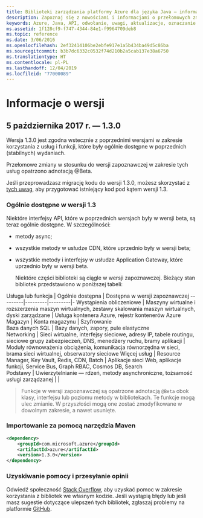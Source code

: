 ```yaml
---
title: Biblioteki zarządzania platformy Azure dla języka Java — informacje o wersji | Microsoft Docs
description: Zapoznaj się z nowościami i informacjami o przełomowych zmianach w bibliotekach zarządzania platformy Azure dla języka Java
keywords: Azure, Java, API, odwołanie, uwagi, aktualizacje, oznaczanie jako przestarzałe
ms.assetid: 1f128cf9-f747-4344-84e1-f9964709deb8
ms.topic: reference
ms.date: 3/06/2016
ms.openlocfilehash: 2ef32414106be2ebfe917e1a5b434ba49d5c86ba
ms.sourcegitcommit: b3b7dc6332c0532f74d210b2a5cab137e38a6750
ms.translationtype: HT
ms.contentlocale: pl-PL
ms.lasthandoff: 12/04/2019
ms.locfileid: "77000089"
---
```

# <a name="release-notes"></a>Informacje o wersji 

## <a name="october-5-2017---130"></a>5 października 2017 r. — 1.3.0 

Wersja 1.3.0 jest zgodna wstecznie z poprzednimi wersjami w zakresie korzystania z usług i funkcji, które były ogólnie dostępne w poprzednich (stabilnych) wydaniach.

Przełomowe zmiany w stosunku do wersji zapoznawczej w zakresie tych usług opatrzono adnotacją @Beta.

Jeśli przeprowadzasz migrację kodu do wersji 1.3.0, możesz skorzystać z [tych uwag](https://github.com/Azure/azure-sdk-for-java/blob/master/notes/prepare-for-1.3.0.md), aby przygotować istniejący kod pod kątem wersji 1.3.

### <a name="generally-availabile-in-v13"></a>Ogólnie dostępne w wersji 1.3

Niektóre interfejsy API, które w poprzednich wersjach były w wersji beta, są teraz ogólnie dostępne. W szczególności:

- metody async;
- wszystkie metody w usłudze CDN, które uprzednio były w wersji beta;
- wszystkie metody i interfejsy w usłudze Application Gateway, które uprzednio były w wersji beta.

  Niektóre części biblioteki są ciągle w wersji zapoznawczej. Bieżący stan bibliotek przedstawiono w poniższej tabeli:

Usługa lub funkcja | Ogólnie dostępna | Dostępna w wersji zapoznawczej 
---------|---------|---------|-
Wystąpienia obliczeniowe  | Maszyny wirtualne i rozszerzenia maszyn wirtualnych, zestawy skalowania maszyn wirtualnych, dyski zarządzane   | Usługa kontenera Azure, rejestr kontenerów Azure 
Magazyn   |  Konta magazynu       |    Szyfrowanie     
Baza danych SQL  | Bazy danych, zapory, pule elastyczne              
Networking    |  Sieci wirtualne, interfejsy sieciowe, adresy IP, tabele routingu, sieciowe grupy zabezpieczeń, DNS, menedżery ruchu, bramy aplikacji  |    Moduły równoważenia obciążenia, komunikacja równorzędna w sieci, brama sieci wirtualnej, obserwatory sieciowe 
Więcej usług    |  Resource Manager, Key Vault, Redis, CDN, Batch       |  Aplikacje sieci Web, aplikacje funkcji, Service Bus, Graph RBAC, Cosmos DB, Search  
Podstawy     |   Uwierzytelnianie — rdzeń, metody asynchroniczne, tożsamość usługi zarządzanej      |      |

> Funkcje w wersji zapoznawczej są opatrzone adnotacją `@Beta` obok klasy, interfejsu lub poziomu metody w bibliotekach. Te funkcje mogą ulec zmianie. W przyszłości mogą one zostać zmodyfikowane w dowolnym zakresie, a nawet usunięte.

### <a name="import-with-maven"></a>Importowanie za pomocą narzędzia Maven

```XML
<dependency>
    <groupId>com.microsoft.azure</groupId>
    <artifactId>azure</artifactId>
    <version>1.3.0</version>
</dependency>
```

### <a name="get-help-and-give-feedback"></a>Uzyskiwanie pomocy i przesyłanie opinii

Odwiedź społeczność [Stack Overflow](http://stackoverflow.com/questions/tagged/azure-java-sdk), aby uzyskać pomoc w zakresie korzystania z bibliotek we własnym kodzie. Jeśli wystąpią błędy lub jeśli masz sugestie dotyczące ulepszeń tych bibliotek, zgłaszaj problemy na platformie [GitHub](https://github.com/Azure/azure-sdk-for-java/issues).


